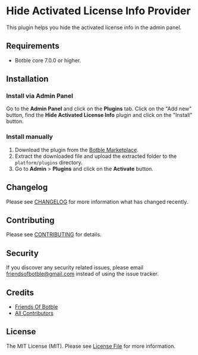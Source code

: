 # Hide Activated License Info Provider

This plugin helps you hide the activated license info in the admin panel.

## Requirements

-   Botble core 7.0.0 or higher.

## Installation

### Install via Admin Panel

Go to the **Admin Panel** and click on the **Plugins** tab. Click on the "Add new" button, find the **Hide Activated License Info** plugin and click on the "Install" button.

### Install manually

1. Download the plugin from the [Botble Marketplace](https://marketplace.botble.com/products/friendsofbotble/hide-activated-license-info).
2. Extract the downloaded file and upload the extracted folder to the `platform/plugins` directory.
3. Go to **Admin** > **Plugins** and click on the **Activate** button.

## Changelog

Please see [CHANGELOG](CHANGELOG.md) for more information what has changed recently.

## Contributing

Please see [CONTRIBUTING](CONTRIBUTING.md) for details.

## Security

If you discover any security related issues, please email friendsofbotble@gmail.com instead of using the issue tracker.

## Credits

-   [Friends Of Botble](https://github.com/FriendsOfBotble)
-   [All Contributors](../../contributors)

## License

The MIT License (MIT). Please see [License File](LICENSE) for more information.
